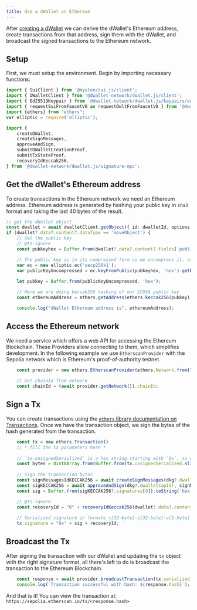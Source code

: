 ```yaml
---
title: Use a dWallet on Ethereum
---
```


After [creating a dWallet](../your-first-dwallet.md#create-a-dwallet) we can derive the dWallet's Ethereum address, create transactions from that address, sign them with the dWallet, and broadcast the signed transactions to the Ethereum network.

## Setup
First, we must setup the environment. Begin by importing necessary functions:
```typescript
import { SuiClient } from '@mysten/sui.js/client';
import { DWalletClient } from '@dwallet-network/dwallet.js/client';
import { Ed25519Keypair } from '@dwallet-network/dwallet.js/keypairs/ed25519';
import { requestSuiFromFaucetV0 as requestDwltFromFaucetV0 } from '@dwallet-network/dwallet.js/faucet';
import {ethers} from "ethers";
var elliptic = require('elliptic');

import {
    createDWallet,
    createSignMessages,
    approveAndSign,
    submitDWalletCreationProof,
    submitTxStateProof,
    recoveryIdKeccak256,
} from '@dwallet-network/dwallet.js/signature-mpc';
```

## Get the dWallet's Ethereum address

To create transactions in the Ethereum network we need an Ethereum address.
Ethereum address is generated by hashing your public key in `sha3` format and taking the last 40 bytes of the result.

```typescript
// get the dWallet object
const dwallet = await dwalletClient.getObject({ id: dwalletId, options: {showContent: true}});
if (dwallet?.data?.content?.dataType == 'moveObject') {
    // Get the public key
    // @ts-ignore
    const pubkeyhex = Buffer.from(dwallet?.data?.content?.fields['public_key'].slice(1)).toString('hex');

    // The public key is in its compressed form so we uncompress it, as the address is derived from the uncompressed public key.
    var ec = new elliptic.ec('secp256k1');
    var publicKeyUncompressed = ec.keyFromPublic(pubkeyhex, 'hex').getPublic(false, 'hex');
    
    let pubkey = Buffer.from(publicKeyUncompressed, 'hex');

    // Here we are doing keccak256 hashing of our ECDSA public key
    const ethereumAddress = ethers.getAddress(ethers.keccak256(pubkey).slice(-40));

    console.log("dWallet Ethereum address is", ethereumAddress);
```

## Access the Ethereum network
We need a service which offers a web API for accessing the Ethereum Blockchain. These Providers allow connecting to them, which simplifies development.
In the following example we use `EtherscanProvider` with the Sepolia network which is Ethereum's proof-of-authority testnet.

```typescript
    const provider = new ethers.EtherscanProvider(ethers.Network.from("sepolia"), "");
    
    // Get chainId from network
    const chainId = (await provider.getNetwork()).chainId;
```

## Sign a Tx

You can create transactions using the [`ethers` library documentation on Transactions](https://docs.ethers.org/v5/api/providers/types/#types--transactions).
Once we have the transaction object, we sign the bytes of the hash generated from the transaction.

```typescript
    const tx = new ethers.Transaction()
    // * fill the tx parameters here *
    
    // `tx.unsignedSerialized` is a hex string starting with `0x`, so we remove it by slicing the first two characters before parsing it as a hex string into a byte array.
    const bytes = Uint8Array.from(Buffer.from(tx.unsignedSerialized.slice(2), 'hex'));
    
    // Sign the transaction bytes
    const signMessagesIdKECCAK256 = await createSignMessages(dkg?.dwalletId!, dkg?.dkgOutput, [bytes], "KECCAK256", keypair, dwalletClient);
    const sigKECCAK256 = await approveAndSign(dkg?.dwalletCapId!, signMessagesIdKECCAK256!, [bytes], keypair, dwalletClient);
    const sig = Buffer.from(sigKECCAK256?.signatures[0]).toString('hex');

    // @ts-ignore
    const recoveryId = "0" + recoveryIdKeccak256(dwallet?.data?.content?.fields['public_key'], bytes, sigKECCAK256?.signatures[0]).toString(16);
    
    // Serialized signature in formate r[32-byte]-s[32-byte]-v[1-byte] where v is recovery id.
    tx.signature = "0x" + sig + recoveryId;
```

## Broadcast the Tx

After signing the transaction with our dWallet and updating the `tx` object with the right signature format, all there's left to do is broadcast the transaction to the Ethereum Blockchain.

```typescript
    const response = await provider.broadcastTransaction(tx.serialized);
    console.log(`Transaction successful with hash: ${response.hash}`);
```

And that is it! You can view the transaction at: `https://sepolia.etherscan.io/tx/<response.hash>`
